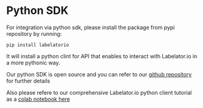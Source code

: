 # Python SDK

For integration via python sdk, please install the package from pypi repository by running:


```
pip install labelatorio
```

It will install a python clint for API that enables to interact with Labelator.io in a more pythonic way.

Our python SDK is open source and you can refer to our [github repository](https://github.com/blip-solutions/labelatorio-pyclient) for further details

Also please refere to our comprehensive Labelator.io python client tutorial as a [colab notebook here](https://colab.research.google.com/drive/1vb1Bunt5WcTmI8LSaRf7AUnlY_I5V-pb#scrollTo=FWEBYRkgOBYM)